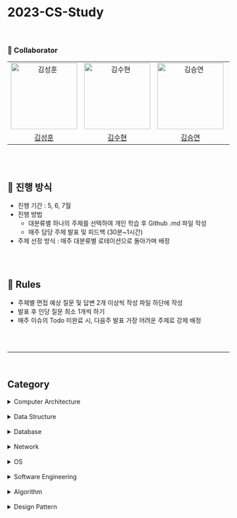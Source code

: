 # 2023-CS-Study
<br>

### 🙋 Collaborator
|                                                                                            |                                                                                            |                                                                                         |                                                                                         |                                                                                         |
| :--------------------------------------------------------------------------------------: | :----------------------------------------------------------------------------------------: | :-------------------------------------------------------------------------------------: | :-------------------------------------------------------------------------------------: | :-------------------------------------------------------------------------------------: |
| <img src="https://avatars.githubusercontent.com/u/61442302?v=4" width=150px alt="김성훈"/> | <img src="https://avatars.githubusercontent.com/u/93786956?v=4" width=150px alt="김수현"/> | <img src="https://avatars.githubusercontent.com/u/61819350?v=4" width=150px alt="김승연"/> | <img src="https://avatars.githubusercontent.com/u/59864345?v=4" width=150px alt="복영빈"> |<img src="https://avatars.githubusercontent.com/u/119517146?v=4" width=150px alt="임예지"> |
|                            [김성훈](https://github.com/kimsh2948)                             |                          [김수현](https://github.com/ooutta)                          |                           [김승연](https://github.com/seungg-0)                           |                          [복영빈](https://github.com/yybeen)                          |                          [임예지](https://github.com/yj5768)                          |

<br>
<br>

## 📝 진행 방식
- 진행 기간 : 5, 6, 7월
- 진행 방법
  - 대분류별 하나의 주제를 선택하여 개인 학습 후 Github .md 파일 작성
  - 매주 담당 주제 발표 및 피드백 (30분~1시간)
- 주제 선정 방식 : 매주 대분류별 로테이션으로 돌아가며 배정
<br>
<br>

## 📏 Rules
- 주제별 면접 예상 질문 및 답변 2개 이상씩 작성 파일 하단에 작성
- 발표 후 인당 질문 최소 1개씩 하기
- 매주 이슈의 Todo 미완료 시, 다음주 발표 가장 어려운 주제로 강제 배정
<br>
<br>

<hr>

<br>

## Category

<details>
<summary>Computer Architecture</summary>
<div markdown="1">
  
- 컴퓨터 구조 기초<br>
- 컴퓨터의 구성<br>
- 중앙처리장치(CPU) 작동 원리<br>
- 캐시 메모리<br>
- 고정 소수점 & 부동 소수점<br>
- 패리티 비트 & 해밍 코드<br>
- ARM 프로세서<br>
</div>
</details>
<br>

<details>
<summary>Data Structure</summary>
<div markdown="1">
  
- [Array](https://github.com/woorifisa/2023-CS-Study/blob/main/Data%20Structure/Array.md)<br>
- LinkedList<br>
- Array & ArrayList & LinkedList<br>
- 스택(Stack) & 큐(Queue)<br>
- 힙(Heap)<br>
- 트리(Tree)<br>
- 이진탐색트리(Binary Search Tree)<br>
- 해시(Hash)<br>
- 트라이(Trie)<br>
- B-Tree & B+Tree<br>
</div>
</details>
<br>

<details>
<summary>Database</summary>
<div markdown="1"> 
  
- 키(Key) 정리<br>
- SQL - JOIN<br>
- SQL Injection<br>
- SQL vs NoSQL<br>
- 정규화(Normalization)<br>
- 이상(Anomaly)<br>
- 인덱스(INDEX)<br>
- 트랜잭션(Transaction)<br>
- 트랜잭션 격리 수준(Transaction Isolation Level)<br>
- 저장 프로시저(Stored PROCEDURE)<br>
</div>
</details>
<br>

<details>
<summary>Network</summary>
<div markdown="1"> 
  
- [OSI 7 계층](https://github.com/woorifisa/2023-CS-Study/blob/main/Network/OSI%207%20Layer.md)<br>
- [TCP 3 way handshake & 4 way handshake](https://github.com/woorifisa/2023-CS-Study/blob/main/Network/TCP%203%20way%20handshake%20%26%204%20way%20handshake.md)
  <br>
- TCP/IP 흐름제어 & 혼잡제어<br>
- UDP<br>
- 대칭키 & 공개키<br>
- HTTP & HTTPS<br>
- TLS/SSL handshake<br>
- 로드 밸런싱(Load Balancing)<br>
- Blocking,Non-blocking & Synchronous,Asynchronous<br>
- Blocking & Non-Blocking I/O<br>
</div>
</details>
<br>

<details>
<summary>OS</summary>
<div markdown="1"> 
  
- [운영체제란](https://github.com/woorifisa/2023-CS-Study/blob/main/OS/What%20is%20an%20OS.md)<br>
- [프로세스 vs 스레드](https://github.com/woorifisa/2023-CS-Study/blob/main/OS/Process%20vs%20Thread.md)<br>
- 프로세스 주소 공간<br>
- 인터럽트(Interrupt)<br>
- 시스템 콜(System Call)<br>
- PCB와 Context Switching<br>
- IPC(Inter Process Communication)<br>
- CPU 스케줄링<br>
- 데드락(DeadLock)<br>
- Race Condition<br>
- 세마포어(Semaphore) & 뮤텍스(Mutex)<br>
- 페이징 & 세그먼테이션 (PDF)<br>
- 페이지 교체 알고리즘<br>
- 메모리(Memory)<br>
- 파일 시스템<br>
</div>
</details>
 <br>
 
<details>
<summary>Software Engineering</summary>
<div markdown="1"> 
  
- 클린코드 & 리팩토링 / 클린코드 & 시큐어코딩<br>
- TDD(Test Driven Development)<br>
- 애자일(Agile) 정리1 / 애자일(Agile) 정리2<br>
- 객체 지향 프로그래밍(Object-Oriented Programming)<br>
- 함수형 프로그래밍(Fuctional Programming)<br>
- 데브옵스(DevOps)<br>
- 서드 파티(3rd party)란?<br>
- 마이크로서비스 아키텍처(MSA)<br>
</div>
</details>
 <br>
 
<details>
<summary>Algorithm</summary>
<div markdown="1">
  
- [거품 정렬(Bubble Sort)](https://github.com/woorifisa/2023-CS-Study/blob/main/Algorithm/Bubble%20sort.md) <br>
- 선택 정렬(Selection Sort)<br>
- 삽입 정렬(Insertion Sort)<br>
- 퀵 정렬(Quick Sort)<br>
- 병합 정렬(Merge Sort)<br>
- 힙 정렬(Heap Sort)<br>
- 기수 정렬(Radix Sort)<br>
- 계수 정렬(Count Sort)<br>
- 이분 탐색(Binary Search)<br>
- 해시 테이블 구현<br>
- DFS & BFS<br>
- 최장 증가 수열(LIS)<br>
- 최소 공통 조상(LCA)<br>
- 동적 계획법(Dynamic Programming)<br>
- 다익스트라(Dijkstra) 알고리즘<br>
- 비트마스크(BitMask)<br>
</div>
</details>
<br>

<details>
<summary>Design Pattern</summary>
<div markdown="1">
  
- 싱글톤 패턴<br>
- 탬플릿 메소드 패턴<br>
- 팩토리 메소드 패턴<br>
- 옵저버 패턴<br>
- 스트레티지 패턴<br>
- 컴포지트 패턴<br>
- SOLID<br>
</div>
</details>
<br>


